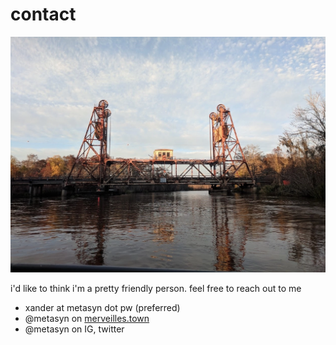 # contact

<img src="resources/img/nola_bridge.png"></img>

i'd like to think i'm a pretty friendly person. feel free to reach out to me

* xander at metasyn dot pw (preferred)
* @metasyn on [merveilles.town](https://merveilles.town/@metasyn)
* @metasyn on IG, twitter
